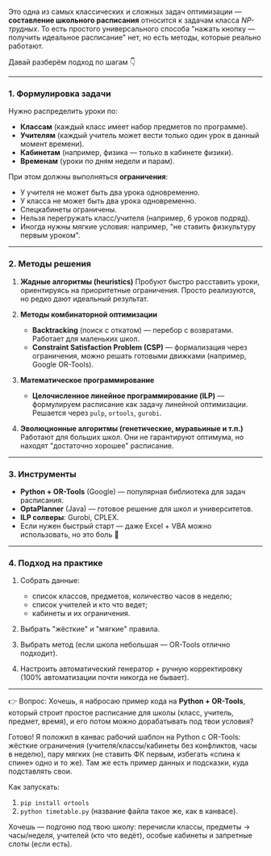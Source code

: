 Это одна из самых классических и сложных задач оптимизации — **составление школьного расписания** относится к задачам класса *NP-трудных*. То есть простого универсального способа "нажать кнопку — получить идеальное расписание" нет, но есть методы, которые реально работают.

Давай разберём подход по шагам 👇

---

### 1. Формулировка задачи

Нужно распределить уроки по:

* **Классам** (каждый класс имеет набор предметов по программе).
* **Учителям** (каждый учитель может вести только один урок в данный момент времени).
* **Кабинетам** (например, физика — только в кабинете физики).
* **Временам** (уроки по дням недели и парам).

При этом должны выполняться **ограничения**:

* У учителя не может быть два урока одновременно.
* У класса не может быть два урока одновременно.
* Спецкабинеты ограничены.
* Нельзя перегружать класс/учителя (например, 6 уроков подряд).
* Иногда нужны мягкие условия: например, "не ставить физкультуру первым уроком".

---

### 2. Методы решения

1. **Жадные алгоритмы (heuristics)**
   Пробуют быстро расставить уроки, ориентируясь на приоритетные ограничения. Просто реализуются, но редко дают идеальный результат.

2. **Методы комбинаторной оптимизации**

   * **Backtracking** (поиск с откатом) — перебор с возвратами. Работает для маленьких школ.
   * **Constraint Satisfaction Problem (CSP)** — формализация через ограничения, можно решать готовыми движками (например, Google OR-Tools).

3. **Математическое программирование**

   * **Целочисленное линейное программирование (ILP)** — формулируем расписание как задачу линейной оптимизации. Решается через `pulp`, `ortools`, `gurobi`.

4. **Эволюционные алгоритмы (генетические, муравьиные и т.п.)**
   Работают для больших школ. Они не гарантируют оптимума, но находят "достаточно хорошее" расписание.

---

### 3. Инструменты

* **Python + OR-Tools** (Google) — популярная библиотека для задач расписания.
* **OptaPlanner** (Java) — готовое решение для школ и университетов.
* **ILP солверы**: Gurobi, CPLEX.
* Если нужен быстрый старт — даже Excel + VBA можно использовать, но это боль 🙂

---

### 4. Подход на практике

1. Собрать данные:

   * список классов, предметов, количество часов в неделю;
   * список учителей и кто что ведет;
   * кабинеты и их ограничения.

2. Выбрать "жёсткие" и "мягкие" правила.

3. Выбрать метод (если школа небольшая — OR-Tools отлично подходит).

4. Настроить автоматический генератор + ручную корректировку (100% автоматизации почти никогда не бывает).

---

👉 Вопрос:
Хочешь, я набросаю пример кода на **Python + OR-Tools**, который строит простое расписание для школы (класс, учитель, предмет, время), и его потом можно дорабатывать под твои условия?

Готово! Я положил в канвас рабочий шаблон на Python с OR-Tools: жёсткие ограничения (учителя/классы/кабинеты без конфликтов, часы в неделю), пару мягких (не ставить ФК первым, избегать «спина к спине» одно и то же). Там же есть пример данных и подсказки, куда подставлять свои.

Как запускать:

1. `pip install ortools`
2. `python timetable.py` (название файла такое же, как в канвасе).

Хочешь — подгоню под твою школу: перечисли классы, предметы → часы/неделя, учителей (кто что ведёт), особые кабинеты и запретные слоты (если есть).

